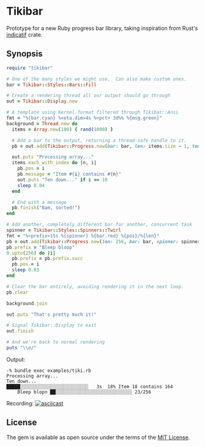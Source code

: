 # Tikibar

Prototype for a new Ruby progress bar library, taking inspiration from Rust's
[indicatif](https://github.com/mitsuhiko/indicatif) crate.

## Synopsis

```ruby
require "tikibar"

# One of the many styles we might use.  Can also make custom ones.
bar = Tikibar::Styles::Bars::Fill

# Create a rendering thread all our output should go through
out = Tikibar::Display.new

# A template using Kernel.format filtered through Tikibar::Ansi
fmt = "%{bar.cyan} %<eta.dim>4s %<pct> 3d%% %{msg.green}"
background = Thread.new do
  items = Array.new(100) { rand(1000) }

  # Add a bar to the output, returning a thread-safe handle to it.
  pb = out.add(Tikibar::Progress.new(bar: bar, len: items.size - 1, template: fmt))

  out.puts "Processing array..."
  items.each_with_index do |n, i|
    pb.pos = i
    pb.message = "Item #{i} contains #{n}"
    out.puts "Ten down..." if i == 10
    sleep 0.04
  end

  # End with a message
  pb.finish("Bam, sorted!")
end

# Add another, completely different bar for another, concurrent task
spinner = Tikibar::Styles::Spinners::Twirl
fmt = "%<prefix>15s %{spinner} %{bar.red} %{pos}/%{len}"
pb = out.add(Tikibar::Progress.new(len: 256, bar: bar, spinner: spinner, template: fmt))
pb.prefix = "Bleep bloop"
0.upto(256) do |i|
  pb.prefix = pb.prefix.succ
  pb.pos = i
  sleep 0.03
end

# Clear the bar entirely, avoiding rendering it in the next loop.
pb.clear

background.join

out.puts "That's pretty much it!"

# Signal Tikibar::Display to exit
out.finish

# And we're back to normal rendering
puts "\\o/"

```

Output:

```
-% bundle exec examples/tiki.rb
Processing array...
Ten down...
█████░░░░░░░░░░░░░░░░░░░░░░░░░   3s  18% Item 18 contains 164
    Bleep blopn ██░░░░░░░░░░░░░░░░░░░░░░░░░░░░ 23/256
```

Recording: [![asciicast](https://asciinema.org/a/SIPB4sJT4TJsohvlBOpzqd8UQ.svg)](https://asciinema.org/a/SIPB4sJT4TJsohvlBOpzqd8UQ)

## License

The gem is available as open source under the terms of the [MIT License](https://opensource.org/licenses/MIT).
